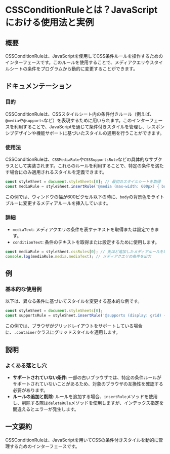 <!--
Meta Description: # CSSConditionRuleとは？JavaScriptにおける使用法と実例 ## 概要 CSSConditionRuleは、JavaScriptを使用してCSS条件ルールを操作するためのインターフェースです。このルールを使用することで、メディアクエリやスタイルシートの条件をプログラムから動的...
Meta Keywords: stylesheet, const, cssconditionruleは, media, javascript
-->

# CSSConditionRuleとは？JavaScriptにおける使用法と実例

## 概要
CSSConditionRuleは、JavaScriptを使用してCSS条件ルールを操作するためのインターフェースです。このルールを使用することで、メディアクエリやスタイルシートの条件をプログラムから動的に変更することができます。

## ドキュメンテーション
### 目的
CSSConditionRuleは、CSSスタイルシート内の条件付きルール（例えば、`@media`や`@supports`など）を表現するために用いられます。このインターフェースを利用することで、JavaScriptを通じて条件付きスタイルを管理し、レスポンシブデザインや機能サポートに基づいたスタイルの適用を行うことができます。

### 使用法
CSSConditionRuleは、`CSSMediaRule`や`CSSSupportsRule`などの具体的なサブクラスとして実装されます。これらのルールを利用することで、特定の条件を満たす場合にのみ適用されるスタイルを定義できます。

```javascript
const styleSheet = document.styleSheets[0]; // 最初のスタイルシートを取得
const mediaRule = styleSheet.insertRule('@media (max-width: 600px) { body { background-color: lightblue; } }', styleSheet.cssRules.length);
```

この例では、ウィンドウの幅が600ピクセル以下の時に、`body`の背景色をライトブルーに変更するメディアルールを挿入しています。

### 詳細
- `mediaText`: メディアクエリの条件を表すテキストを取得または設定できます。
- `conditionText`: 条件のテキストを取得または設定するために使用します。

```javascript
const mediaRule = styleSheet.cssRules[0]; // 先ほど追加したメディアルールを取得
console.log(mediaRule.media.mediaText); // メディアクエリの条件を出力
```

## 例
### 基本的な使用例
以下は、異なる条件に基づいてスタイルを変更する基本的な例です。

```javascript
const styleSheet = document.styleSheets[0];
const supportsRule = styleSheet.insertRule('@supports (display: grid) { .container { display: grid; } }', styleSheet.cssRules.length);
```

この例では、ブラウザがグリッドレイアウトをサポートしている場合に、`.container`クラスにグリッドスタイルを適用します。

## 説明
### よくある落とし穴
- **サポートされていない条件**: 一部の古いブラウザでは、特定の条件ルールがサポートされていないことがあるため、対象のブラウザの互換性を確認する必要があります。
- **ルールの追加と削除**: ルールを追加する場合、`insertRule`メソッドを使用し、削除する際は`deleteRule`メソッドを使用しますが、インデックス指定を間違えるとエラーが発生します。

## 一文要約
CSSConditionRuleは、JavaScriptを用いてCSSの条件付きスタイルを動的に管理するためのインターフェースです。
